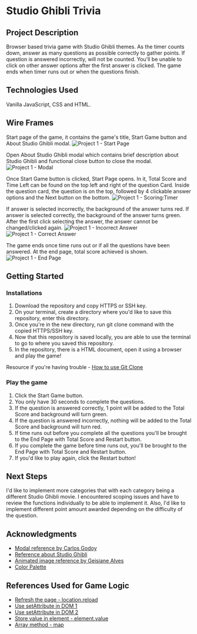 # Studio Ghibli Trivia

## Project Description
Browser based trivia game with Studio Ghibli themes. As the timer counts down, answer as many questions as possible correctly to gather points. If question is answered incorrectly, will not be counted. You'll be unable to click on other answer options after the first answer is clicked. The game ends when timer runs out or when the questions finish.

## Technologies Used
Vanilla JavaScript, CSS and HTML.

## Wire Frames
Start page of the game, it contains the game's title, Start Game button and About Studio Ghibli modal.
![Project 1 - Start Page](https://user-images.githubusercontent.com/85954693/163041881-24887ae0-0381-4b77-9690-f5a5b7a19184.png)

Open About Studio Ghibli modal which contains brief description about Studio Ghibli and functional close button to close the modal.
![Project 1 - Modal](https://user-images.githubusercontent.com/85954693/162788408-15431927-5fd1-47b4-8690-b281a4848a0f.png)

Once Start Game button is clicked, Start Page opens. In it, Total Score and Time Left can be found on the top left and right of the question Card.
Inside the question card, the question is on the top, followed by 4 clickable answer options and the Next button on the bottom.
![Project 1 - Scoring:Timer](https://user-images.githubusercontent.com/85954693/162797538-71970ca9-2c83-4c28-afae-b4ecbddb77c5.png)

If answer is selected incorrectly, the background of the answer turns red.
If answer is selected correctly, the background of the answer turns green.
After the first click selecting the answer, the answer cannot be changed/clicked again.
![Project 1 - Incorrect Answer](https://user-images.githubusercontent.com/85954693/162797921-9cdcda78-be77-4b48-870c-8e86a6dc4f1e.png)
![Project 1 - Correct Answer](https://user-images.githubusercontent.com/85954693/162797928-f4a4bf9e-459e-428d-814a-c0f8e6340d4a.png)

The game ends once time runs out or if all the questions have been answered. At the end page, total score achieved is shown.
![Project 1 - End Page](https://user-images.githubusercontent.com/85954693/162798316-fb2aa79f-262e-4b3a-8274-70fa2bdb60ce.png)

## Getting Started
### Installations
1. Download the repository and copy HTTPS or SSH key.
2. On your terminal, create a directory where you'd like to save this repository, enter this directory.
3. Once you're in the new directory, run git clone command with the copied HTTPS/SSH key.
4. Now that this repository is saved locally, you are able to use the terminal to go to where you saved this repository.
5. In the repository, there is a HTML document, open it using a browser and play the game!

Resource if you're having trouble - 
[How to use Git Clone](https://github.com/git-guides/git-clone)

### Play the game
1. Click the Start Game button.
2. You only have 30 seconds to complete the questions.
3. If the question is answered correctly, 1 point will be added to the Total Score and background will turn green.
4. If the question is answered incorrectly, nothing will be added to the Total Score and background will turn red.
5. If time runs out before you complete all the questions you'll be brought to the End Page with Total Score and Restart button.
6. If you complete the game before time runs out, you'll be brought to the End Page with Total Score and Restart button.
7. If you'd like to play again, click the Restart button!

## Next Steps
I'd like to implement more categories that with each category being a different Studio Ghibli movie. I encountered scoping issues and have to review the functions individually to be able to implement it. Also, I'd like to implement different point amount awarded depending on the difficulty of the question.

## Acknowledgments
- [Modal reference by Carlos Godoy](https://git.generalassemb.ly/carlos-godoy720/modals)
- [Reference about Studio Ghibli](https://ghiblicollection.com/about)
- [Animated image reference by Geisiane Alves](https://github.com/GeisianeAlves/Moving-Castle-animate-landing-page)
- [Color Palette](https://colorswall.com/palette/15701/)

## References Used for Game Logic
- [Refresh the page - location.reload](https://developer.mozilla.org/en-US/docs/Web/API/Location/reload)
- [Use setAttribute in DOM 1](https://stackoverflow.com/questions/30446152/how-to-add-parameters-onto-function-in-setattribute-method-in-javascript)
- [Use setAttribute in DOM 2](https://stackoverflow.com/questions/28685407/this-setattributeonclick-javascript-doesnt-works)
- [Store value in element - element.value](https://www.w3schools.com/jsref/prop_attr_value.asp)
- [Array method - map](https://developer.mozilla.org/en-US/docs/Web/JavaScript/Reference/Global_Objects/Array/map)
